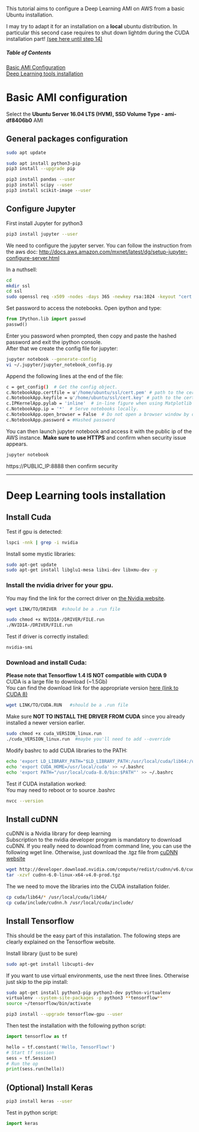 This tutorial aims to configure a Deep Learning AMI on AWS from a basic Ubuntu installation.  

I may try to adapt it for an installation on a __local__ ubuntu distribution. In particular this second case requires to shut down lightdm during the CUDA installation part! [(see here until step 14)](https://kislayabhi.github.io/Installing_CUDA_with_Ubuntu/)  

##### Table of Contents  
[Basic AMI Configuration](#basic-ami-configuration)  
[Deep Learning tools installation](#deep-learning-tools-installation)  

# Basic AMI configuration

Select the **Ubuntu Server 16.04 LTS (HVM), SSD Volume Type - ami-df8406b0** AMI

## General packages configuration
```bash
sudo apt update  

sudo apt install python3-pip  
pip3 install --upgrade pip  

pip3 install pandas --user  
pip3 install scipy --user  
pip3 install scikit-image --user  
```
## Configure Jupyter

First install Jupyter for python3  
```bash
pip3 install jupyter --user  
```
We need to configure the jupyter server. You can follow the instruction from the aws doc: http://docs.aws.amazon.com/mxnet/latest/dg/setup-jupyter-configure-server.html  

In a nuthsell:
```bash
cd
mkdir ssl
cd ssl
sudo openssl req -x509 -nodes -days 365 -newkey rsa:1024 -keyout "cert.key" -out "cert.pem" -batch
```
Set password to access the notebooks. Open ipython and type:
```python
from IPython.lib import passwd
passwd()
```

Enter you password when prompted, then copy and paste the hashed password and exit the ipython console.  
After that we create the config file for jupyter:   
```bash
jupyter notebook --generate-config
vi ~/.jupyter/jupyter_notebook_config.py
```

Append the following lines at the end of the file:
```bash
c = get_config()  # Get the config object.
c.NotebookApp.certfile = u'/home/ubuntu/ssl/cert.pem' # path to the certificate we generated
c.NotebookApp.keyfile = u'/home/ubuntu/ssl/cert.key' # path to the certificate key we generated
c.IPKernelApp.pylab = 'inline'  # in-line figure when using Matplotlib
c.NotebookApp.ip = '*'  # Serve notebooks locally.
c.NotebookApp.open_browser = False  # Do not open a browser window by default when using notebooks.
c.NotebookApp.password = #Hashed password  
```
You can then launch jupyter notebook and access it with the public ip of the AWS instance. **Make sure to use HTTPS** and confirm when security issue appears.  
```bash
jupyter notebook
```
https://PUBLIC_IP:8888 then confirm security

***

# Deep Learning tools installation

## Install Cuda  

Test if gpu is detected:  
```bash
lspci -nnk | grep -i nvidia  
```
Install some mystic libraries:
```bash
sudo apt-get update  
sudo apt-get install libglu1-mesa libxi-dev libxmu-dev -y  
```
### Install the nvidia driver for your gpu.
You may find the link for the correct driver on [the Nvidia website](http://www.nvidia.fr/Download/index.aspx).  
```bash
wget LINK/TO/DRIVER  #should be a .run file

sudo chmod +x NVIDIA-/DRIVER/FILE.run  
./NVIDIA-/DRIVER/FILE.run  
```
Test if driver is correctly installed:  
```bash
nvidia-smi  
```
### Download and install Cuda:
**Please note that Tensorflow 1.4 IS NOT compatible with CUDA 9**   
CUDA is a large file to download (~1.5Gb)  
You can find the download link for the appropriate version [here (link to CUDA 8)](https://developer.nvidia.com/cuda-80-ga2-download-archive)  
```bash
wget LINK/TO/CUDA.RUN   #should be a .run file  
```  

Make sure **NOT TO INSTALL THE DRIVER FROM CUDA** since you already installed a newer version earlier.  

```bash
sudo chmod +x cuda_VERSION_linux.run  
./cuda_VERSION_linux.run  #maybe you'll need to add --override
```
Modify bashrc to add CUDA libraries to the PATH:  
```bash
echo 'export LD_LIBRARY_PATH="$LD_LIBRARY_PATH:/usr/local/cuda/lib64:/usr/local/cuda/extras/CUPTI/lib64"' >> ~/.bashrc  
echo 'export CUDA_HOME=/usr/local/cuda' >> ~/.bashrc  
echo 'export PATH="/usr/local/cuda-8.0/bin:$PATH"' >> ~/.bashrc  
```
Test if CUDA installation worked:   
You may need to reboot or to source .bashrc  
```bash
nvcc --version  
```
## Install cuDNN  
cuDNN is a Nvidia library for deep learning  
Subscription to the nvidia developer program is mandatory to download cuDNN. If you really need to download from command line, you can use the following wget line. Otherwise, just download the .tgz file from [cuDNN website](https://developer.nvidia.com/rdp/cudnn-download)  
```bash
wget http://developer.download.nvidia.com/compute/redist/cudnn/v6.0/cudnn-8.0-linux-x64-v6.0.tgz  
tar -xzvf cudnn-6.0-linux-x64-v4.0-prod.tgz  
```
The we need to move the libraries into the CUDA installation folder.  
```bash
cp cuda/lib64/* /usr/local/cuda/lib64/  
cp cuda/include/cudnn.h /usr/local/cuda/include/  
```
## Install Tensorflow

This should be the easy part of this installation. The following steps are clearly explained on the Tensorflow website.  

Install library (just to be sure)  
```bash
sudo apt-get install libcupti-dev  
```
If you want to use virtual environments, use the next three lines. Otherwise just skip to the pip install:  
```bash
sudo apt-get install python3-pip python3-dev python-virtualenv  
virtualenv --system-site-packages -p python3 **tensorflow**  
source ~/tensorflow/bin/activate  
```
```bash
pip3 install --upgrade tensorflow-gpu --user
```
Then test the installation with the following python script:  
```python
import tensorflow as tf

hello = tf.constant('Hello, TensorFlow!')
# Start tf session
sess = tf.Session()
# Run the op
print(sess.run(hello))
```
## (Optional) Install Keras  
```bash
pip3 install keras --user
```
Test in python script:  
```python
import keras
```
